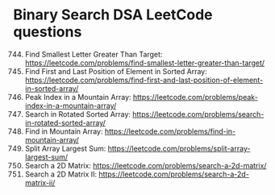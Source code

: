# Binary Search DSA LeetCode questions

 744. Find Smallest Letter Greater Than Target: https://leetcode.com/problems/find-smallest-letter-greater-than-target/
 34. Find First and Last Position of Element in Sorted Array: https://leetcode.com/problems/find-first-and-last-position-of-element-in-sorted-array/
 852. Peak Index in a Mountain Array: https://leetcode.com/problems/peak-index-in-a-mountain-array/
 33. Search in Rotated Sorted Array: https://leetcode.com/problems/search-in-rotated-sorted-array/
 1095. Find in Mountain Array: https://leetcode.com/problems/find-in-mountain-array/
 410. Split Array Largest Sum: https://leetcode.com/problems/split-array-largest-sum/
 74. Search a 2D Matrix: https://leetcode.com/problems/search-a-2d-matrix/
 240. Search a 2D Matrix II: https://leetcode.com/problems/search-a-2d-matrix-ii/